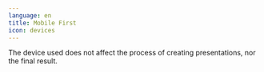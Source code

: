 ```yaml
---
language: en
title: Mobile First
icon: devices
---
```


The device used does not affect the process of creating presentations, nor the final result.
